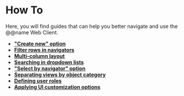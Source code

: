 # How To

Here, you will find guides that can help you better navigate and use the @@name Web Client.

- **["Create new" option](create-new.md)**
- **[Filter rows in navigators](filter-rows-in-navigators.md)**
- **[Multi-column layout](multi-column-layout.md)**
- **[Searching in dropdown lists](search-dropdown-lists.md)**
- **["Select by navigator" option](select-navigator.md)**
- **[Separating views by object category](separate-views.md)**
- **[Defining user roles](user-roles.md)**
- **[Applying UI customization options](./ui-customization/index.md)**
  
